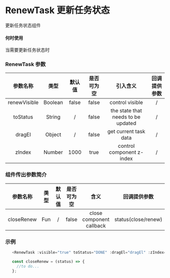 # RenewTask 更新任务状态

更新任务状态组件

#### 何时使用

当需要更新任务状态时

### RenewTask 参数

|   参数名称   |  类型   | 默认值 | 是否可为空 |              引入含义              | 回调提供参数 |
| :----------: | :-----: | :----: | :--------: | :--------------------------------: | :----------: |
| renewVisible | Boolean | false  |   false    |          control visible           |      /       |
|   toStatus   | String  |   /    |   false    | the state that needs to be updated |      /       |
|    dragEl    | Object  |   /    |   false    |       get current task data        |      /       |
|    zIndex    | Number  |  1000  |    true    |     control component z-index      |      /       |
  
### 组件传出参数简介

|  参数名称  | 类型  | 默认值 | 是否可为空 |           含义           |    回调提供参数     |
| :--------: | :---: | :----: | :--------: | :----------------------: | :-----------------: |
| closeRenew |  Fun  |   /    |   false    | close component callback | status(close/renew) |

### 示例

```js
   <RenewTask :visible="true" toStatus="DONE" :dragEl="dragEl" :zIndex="1000" @closeRenew="closeRenew" />

   const closeRenew = (status) => {
     //to do...
   };
```   
